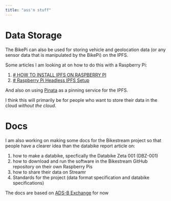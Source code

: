 ```yaml
---
title: "ass'n stuff"
---
```



# Data Storage

The BikePi can also be used for storing vehicle and geolocation data (or any sensor data that is manipulated by the BikePi) on the IPFS. 

Some articles I am looking at on how to do this with a Raspberry Pi:

1. [# HOW TO INSTALL IPFS ON RASPBERRY PI](https://etanoox.me/raspberry-pi/how-to-install-ipfs-on-raspberry-pi/)
2. [# Raspberry Pi Headless IPFS Setup](https://desertbot.io/blog/raspberry-pi-headless-ipfs-setup)

And also on using [Pinata](https://www.pinata.cloud/pricing) as a pinning service for the IPFS.

I think this will primarily be for people who want to store their data in the cloud *without the cloud*. 

# Docs

I am also working on making some docs for the Bikestream project so that people have a clearer idea than the databike report article on:

1. how to make a databike, specfically the Databike Zeta 001 (DBZ-001)
2. how to download and run the software in the Bikestream GitHub repository on their own Raspberry Pis
3. how to share their data on Streamr
4. Standards for the project (data format specification and databike specifications)

The docs are based on [ADS-B Exchange]() for now
